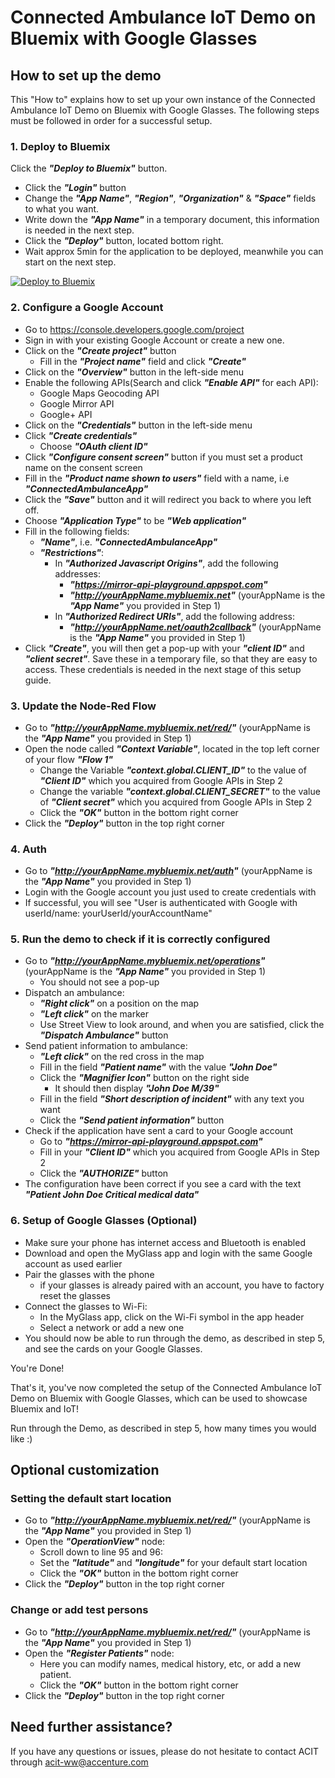 # Connected Ambulance IoT Demo on Bluemix with Google Glasses

## How to set up the demo
This "How to" explains how to set up your own instance of the Connected Ambulance IoT Demo on Bluemix with Google Glasses.
The following steps must be followed in order for a successful setup.

### 1. Deploy to Bluemix
Click the ***"Deploy to Bluemix"*** button.
  - Click the ***"Login"*** button
  - Change the ***"App Name"***, ***"Region"***, ***"Organization"*** & ***"Space"*** fields to what you want.
  - Write down the ***"App Name"*** in a temporary document, this information is needed in the next step.
  - Click the ***"Deploy"*** button, located bottom right.
  - Wait approx 5min for the application to be deployed, meanwhile you can start on the next step.

[![Deploy to Bluemix](https://bluemix.net/deploy/button.png)](https://bluemix.net/deploy?repository=https://github.com/langz/connectedambulance.git)

### 2. Configure a Google Account
  - Go to https://console.developers.google.com/project
  - Sign in with your existing Google Account or create a new one.
  - Click on the ***"Create project"*** button
    - Fill in the ***"Project name"*** field and click ***"Create"***
  - Click on the ***"Overview"*** button in the left-side menu
  - Enable the following APIs(Search and click ***"Enable API"*** for each API):
    - Google Maps Geocoding API
    - Google Mirror API
    - Google+ API
  - Click on the ***"Credentials"*** button in the left-side menu
  - Click ***"Create credentials"***
    - Choose ***"OAuth client ID"***
  - Click ***"Configure consent screen"*** button if you must set a product name on the consent screen
  - Fill in the ***"Product name shown to users"*** field with a name, i.e ***"ConnectedAmbulanceApp"***
  - Click the ***"Save"*** button and it will redirect you back to where you left off.
  - Choose ***"Application Type"*** to be ***"Web application"***
  - Fill in the following fields:
    - ***"Name"***, i.e. ***"ConnectedAmbulanceApp"***
    - ***"Restrictions"***:
      - In ***"Authorized Javascript Origins"***, add the following addresses:
        - ***"https://mirror-api-playground.appspot.com"***
        - ***"http://yourAppName.mybluemix.net"*** (yourAppName is the ***"App Name"*** you provided in Step 1)
      - In ***"Authorized Redirect URIs"***, add the following address:
        - ***"http://yourAppName.net/oauth2callback"*** (yourAppName is the ***"App Name"*** you provided in Step 1)
  - Click ***"Create"***, you will then get a pop-up with your ***"client ID"*** and ***"client secret"***. Save these in a temporary file, so that they are easy to access. These credentials is needed in the next stage of this setup guide.

### 3. Update the Node-Red Flow
  - Go to ***"http://yourAppName.mybluemix.net/red/"*** (yourAppName is the ***"App Name"*** you provided in Step 1)
  - Open the node called ***"Context Variable"***, located in the top left corner of your flow ***"Flow 1"***
    - Change the Variable ***"context.global.CLIENT_ID"*** to the value of ***"Client ID"*** which you acquired from Google APIs in Step 2
    - Change the variable ***"context.global.CLIENT_SECRET"*** to the value of ***"Client secret"*** which you acquired from Google APIs in Step 2
    - Click the ***"OK"*** button in the bottom right corner
  - Click the ***"Deploy"*** button in the top right corner

### 4. Auth
  - Go to ***"http://yourAppName.mybluemix.net/auth"*** (yourAppName is the ***"App Name"*** you provided in Step 1)
  - Login with the Google account you just used to create credentials with
  - If successful, you will see "User is authenticated with Google with userId/name: yourUserId/yourAccountName"

### 5. Run the demo to check if it is correctly configured
  - Go to ***"http://yourAppName.mybluemix.net/operations"*** (yourAppName is the ***"App Name"*** you provided in Step 1)
    - You should not see a pop-up
  - Dispatch an ambulance:
    - ***"Right click"*** on a position on the map
    - ***"Left click"*** on the marker
    - Use Street View to look around, and when you are satisfied, click the ***"Dispatch Ambulance"*** button
  - Send patient information to ambulance:
    - ***"Left click"*** on the red cross in the map
    - Fill in the field ***"Patient name"*** with the value ***"John Doe"***
    - Click the ***"Magnifier Icon"*** button on the right side
      - It should then display ***"John Doe M/39"***
    - Fill in the field ***"Short description of incident"*** with any text you want
    - Click the ***"Send patient information"*** button
  - Check if the application have sent a card to your Google account
    - Go to ***"https://mirror-api-playground.appspot.com"***
    - Fill in your ***"Client ID"*** which you acquired from Google APIs in Step 2
    - Click the ***"AUTHORIZE"*** button
  - The configuration have been correct if you see a card with the text ***"Patient John Doe Critical medical data"***

### 6. Setup of Google Glasses (Optional)
  - Make sure your phone has internet access and Bluetooth is enabled
  - Download and open the MyGlass app and login with the same Google account as used earlier
  - Pair the glasses with the phone
    - if your glasses is already paired with an account, you have to factory reset the glasses
  - Connect the glasses to Wi-Fi:
    - In the MyGlass app, click on the Wi-Fi symbol in the app header
    - Select a network or add a new one
  -  You should now be able to run through the demo, as described in step 5, and see the cards on your Google Glasses.

You're Done!

That's it, you've now completed the setup of the Connected Ambulance IoT Demo on Bluemix with Google Glasses, which can be used to showcase Bluemix and IoT!

Run through the Demo, as described in step 5, how many times you would like :)

## Optional customization  
### Setting the default start location
  - Go to ***"http://yourAppName.mybluemix.net/red/"*** (yourAppName is the ***"App Name"*** you provided in Step 1)
  - Open the ***"OperationView"*** node:
    - Scroll down to line 95 and 96:
    - Set the ***"latitude"*** and ***"longitude"*** for your default start location
    - Click the ***"OK"*** button in the bottom right corner
  - Click the ***"Deploy"*** button in the top right corner

### Change or add test persons
  - Go to ***"http://yourAppName.mybluemix.net/red/"*** (yourAppName is the ***"App Name"*** you provided in Step 1)
  - Open the ***"Register Patients"*** node:
    - Here you can modify names, medical history, etc, or add a new patient.
    - Click the ***"OK"*** button in the bottom right corner
  - Click the ***"Deploy"*** button in the top right corner

## Need further assistance?
If you have any questions or issues, please do not hesitate to contact ACIT through acit-ww@accenture.com
